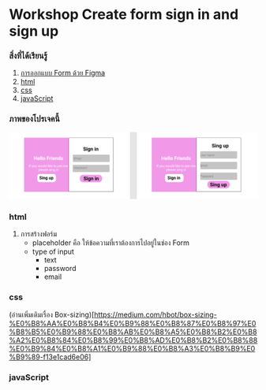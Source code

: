 # Workshop Create form sign in and sign up

### สิ่งที่ได้เรียนรู้
1. [การออกแบบ Form ด้วย Figma](https://www.figma.com/file/0CAGx5FQRWAcgpTzrCmkKb/Login-Form)
2. [html](#html)
3. [css](#css)
4. [javaScript](#javaScript)

### ภาพของโปรเจคนี้
![Form](assetes/img/Form.png)

### html 
1. การสร้างฟอร์ม
    * placeholder คือ ให้ข้อความที่เราต้องการไปอยู่ในช่อง Form 
    * type of input
        * text
        * password
        * email


### css

(อ่านเพิ่มเติมเรื่อง Box-sizing)[https://medium.com/hbot/box-sizing-%E0%B8%AA%E0%B8%B4%E0%B9%88%E0%B8%87%E0%B8%97%E0%B8%B5%E0%B9%88%E0%B8%AB%E0%B8%A5%E0%B8%B2%E0%B8%A2%E0%B8%84%E0%B8%99%E0%B8%AD%E0%B8%B2%E0%B8%88%E0%B9%84%E0%B8%A1%E0%B9%88%E0%B8%A3%E0%B8%B9%E0%B9%89-f13e1cad6e06]

### javaScript
